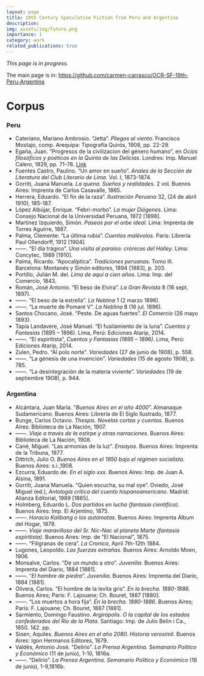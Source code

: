 ```yaml
---
layout: page
title: 19th Century Speculative Fiction from Peru and Argentina
description: 
img: assets/img/future.png
importance: 1
category: work
related_publications: true
---
```


_This page is in progress._

The main page is in: <a href="https://github.com/carmen-carrasco/OCR-SF-19th-Peru-Argentina">https://github.com/carmen-carrasco/OCR-SF-19th-Peru-Argentina</a>



# Corpus

<div class="bibliography">
    <h3>Peru</h3>
    <ul>
        <li>Cateriano, Mariano Ambrosio. “Jetta”. <em>Pliegos al viento</em>. Francisco Mostajo, comp. Arequipa: Tipografía Quirós, 1908, pp. 22-29.</li>
        <li>Egaña, Juan. “Progresos de la civilizacion del género humano”, en <em>Ocios filosóficos y poéticos en la Quinta de las Delicias</em>. Londres: Imp. Manuel Calero, 1829, pp. 71-78. <a href="https://www.memoriachilena.gob.cl/602/w3-article-9715.html">Link</a></li>
        <li>Fuentes Castro, Paulino. “Un amor en sueño”. <em>Anales de la Sección de Literatura del Club Literario de Lima</em>. Vol. I, 1873-1874.</li>
        <li>Gorriti, Juana Manuela. <em>La quena. Sueños y realidades</em>. 2 vol. Buenos Aires: Imprenta de Carlos Casavalle, 1865.</li>
        <li>Herrera, Eduardo. “El fin de la raza”. <em>Ilustración Peruana</em> 32, (24 de abril 1910), 185-187.</li>
        <li>López Albújar, Enrique. “Febri-morbo”. <em>La mujer Diógenes</em>. Lima: Consejo Nacional de la Universidad Peruana, 1972 [1898].</li>
        <li>Martínez Izquierdo, Simón. <em>Paseos por el orbe ideal</em>. Lima: Imprenta de Torres Aguirre, 1887.</li>
        <li>Palma, Clemente: “La última rubia”. <em>Cuentos malévolos</em>. Paris: Librería Paul Ollendorff, 1912 [1904].</li>
        <li>——. “El día trágico”. <em>Una visita al paraíso: crónicas del Halley</em>. Lima: Concytec, 1989 [1910].</li>
        <li>Palma, Ricardo. “Apocalíptica”. <em>Tradiciones peruanas</em>. Tomo III. Barcelona: Montanés y Simón editores, 1894 [1883], p. 203.</li> 
        <li>Portillo, Julián M. del. <em>Lima de aquí a cien años</em>. Lima: Imp. del Comercio, 1843.</li> 
        <li>Román, José Antonio. “El beso de Elvira”. <em>La Gran Revista</em> 8 (16 sept. 1897).</li>
        <li>——. “El beso de la estrella”. <em>La Neblina</em> 1 (2 marzo 1896).</li>
        <li>——. “La muerte de Pomaré V”. <em>La Neblina</em> 8 (16 jul. 1896).</li>
        <li>Santos Chocano, José. “Peste. De aguas fuertes”. <em>El Comercio</em> (26 mayo 1893).</li>
        <li>Tapia Landavere, José Manuel. “El fusilamiento de la luna”. <em>Cuentos y Fantasías</em> (1895 – 1896). Lima, Perú: Ediciones Atarip, 2014.</li>
        <li>——. “El espiritista”, <em>Cuentos y Fantasías (1895 – 1896)</em>. Lima, Perú: Ediciones Atarip, 2014.</li>
        <li>Zulen, Pedro. “Al polo norte”. <em>Variedades</em> (27 de junio de 1908), p. 558.</li>
        <li>——. “La génesis de una invención”. <em>Variedades</em> (15 de agosto 1908), p. 785.</li>
        <li>——. “La desintegración de la materia viviente”. <em>Variedades</em> (19 de septiembre 1908), p. 944.</li>
    </ul>
</div>

<div class="bibliography">
    <h3>Argentina</h3>
    <ul>
        <li>Alcántara, Juan María. “<em>Buenos Aires en el año 4000</em>”. Almanaque Sudamericano. Buenos Aires: Librería de El Siglo Ilustrado, 1877.</li>
        <li>Bunge, Carlos Octavio. <em>Thespis. Novelas cortas y cuentos</em>. Buenos Aires: Biblioteca de La Nación, 1907.</li>
        <li>——. <em>Viaje a través de la estirpe y otras narraciones</em>. Buenos Aires: Biblioteca de La Nación, 1908.</li>
        <li>Cané, Miguel. “Las armonias de la luz”. <em>Ensayos</em>. Buenos Aires: Imprenta de la Tribuna, 1877.</li> 
        <li>Dittrich, Julio O. <em>Buenos Aires en el 1950 bajo el régimen socialista</em>. Buenos Aires: s.i.,1908.</li>
        <li>Ezcurra, Eduardo de. <em>En el siglo xxx</em>. Buenos Aires: Imp. de Juan A. Alsina, 1891.</li> 
        <li>Gorriti, Juana Manuela. “Quien escucha, su mal oye”. Oviedo, José Miguel (ed.), <em>Antología crítica del cuento hispanoamericano</em>. Madrid: Alianza Editorial, 1989 [1865].</li>
        <li>Holmberg, Eduardo L. <em>Dos partidos en lucha (fantasía científica)</em>. Buenos Aires: Imp. El Arjentino, 1875.</li> 
        <li>——. <em>Horacio Kalibang o los autómatas</em>. Buenos Aires: Imprenta Álbum del Hogar, 1879.</li> 
         <li>——. <em>Viaje maravilloso del Sr. Nic-Nac al planeta Marte (fantasía espiritista)</em>. Buenos Aires: Imp. de “El Nacional”, 1875.</li>
        <li>——. “Filigranas de cera”. <em>La Cronica</em>, April 7th-12th 1884.</li> 
        <li>Lugones, Leopoldo. <em>Las fuerzas extrañas</em>. Buenos Aires: Arnoldo Moen, 1906.</li>
        <li>Monsalve, Carlos. “De un mundo a otro”. <em>Juvenilia</em>. Buenos Aires: Imprenta del Diario, 1884 [1881].</li>
        <li>——. “<em>El hombre de piedra</em>”. <em>Juvenilia</em>. Buenos Aires: Imprenta del Diario, 1884 [1881].</li>
        <li>Olivera, Carlos. “El hombre de la levita gris”. <em>En la brecha. 1880-1886</em>. Buenos Aires; París: F. Lajouane; Ch. Bouret, 1887 [1880].</li>
        <li>——. “Los muertos a hora fija”. <em>En la brecha. 1880-1886</em>. Buenos Aires; París: F. Lajouane; Ch. Bouret, 1887 [1881].</li>
        <li>Sarmiento, Domingo Faustino. <em>Argirópolis. O la capital de los estados confederados del Rio de la Plata</em>. Santiago: Imp. de Julio Belin i Ca., 1850. 142. pp.</li>
        <li>Sioen, Aquiles. <em>Buenos Aires en el año 2080. Historia verosímil</em>. Buenos Aires: Igon Hermanos Editores, 1879.</li>
        <li>Valdés, Antonio José. “Delirio”. <em>La Prensa Argentina. Semanario Político y Económico</em> (11 de junio), 1-10, 1816a.</li>
        <li>——. “Delirio”. <em>La Prensa Argentina. Semanario Político y Económico</em> (18 de junio), 1-9,1816b. </li>
    </ul>
</div>
